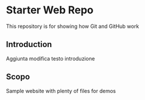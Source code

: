 # Starter Web Repo

This repository is for showing how Git and GitHub work

## Introduction

Aggiunta modifica testo introduzione

## Scopo

Sample website with plenty of files for demos
